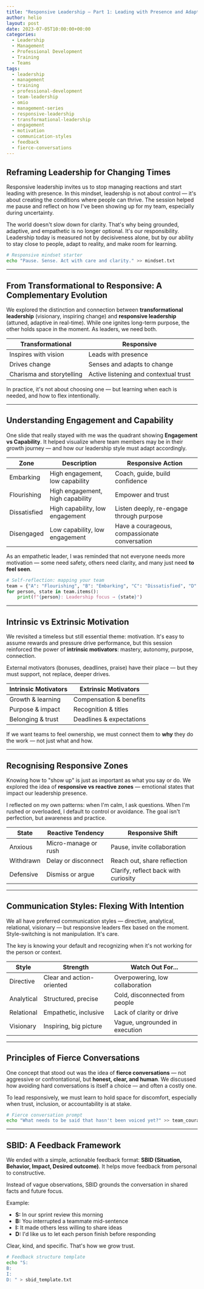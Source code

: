 ```yaml
---
title: "Responsive Leadership – Part 1: Leading with Presence and Adaptability"
author: helio
layout: post
date: 2023-07-05T10:00:00+00:00
categories:
  - Leadership
  - Management
  - Professional Development
  - Training
  - Teams
tags:
  - leadership
  - management
  - training
  - professional-development
  - team-leadership
  - omio
  - management-series
  - responsive-leadership
  - transformational-leadership
  - engagement
  - motivation
  - communication-styles
  - feedback
  - fierce-conversations
---
```


## Reframing Leadership for Changing Times

Responsive leadership invites us to stop managing reactions and start leading with presence. In this mindset, leadership is not about control — it's about creating the conditions where people can thrive. The session helped me pause and reflect on how I've been showing up for my team, especially during uncertainty.

The world doesn't slow down for clarity. That's why being grounded, adaptive, and empathetic is no longer optional. It's our responsibility. Leadership today is measured not by decisiveness alone, but by our ability to stay close to people, adapt to reality, and make room for learning.

```bash
# Responsive mindset starter
echo "Pause. Sense. Act with care and clarity." >> mindset.txt
```

---

## From Transformational to Responsive: A Complementary Evolution

We explored the distinction and connection between **transformational leadership** (visionary, inspiring change) and **responsive leadership** (attuned, adaptive in real-time). While one ignites long-term purpose, the other holds space in the moment. As leaders, we need both.

| Transformational          | Responsive                            |
| ------------------------- | ------------------------------------- |
| Inspires with vision      | Leads with presence                   |
| Drives change             | Senses and adapts to change           |
| Charisma and storytelling | Active listening and contextual trust |

In practice, it's not about choosing one — but learning when each is needed, and how to flex intentionally.

---

## Understanding Engagement and Capability

One slide that really stayed with me was the quadrant showing **Engagement vs Capability**. It helped visualize where team members may be in their growth journey — and how our leadership style must adapt accordingly.

| Zone         | Description                      | Responsive Action                             |
| ------------ | -------------------------------- | --------------------------------------------- |
| Embarking    | High engagement, low capability  | Coach, guide, build confidence                |
| Flourishing  | High engagement, high capability | Empower and trust                             |
| Dissatisfied | High capability, low engagement  | Listen deeply, re-engage through purpose      |
| Disengaged   | Low capability, low engagement   | Have a courageous, compassionate conversation |

As an empathetic leader, I was reminded that not everyone needs more motivation — some need safety, others need clarity, and many just need **to feel seen**.

```python
# Self-reflection: mapping your team
team = {"A": "Flourishing", "B": "Embarking", "C": "Dissatisfied", "D": "Disengaged"}
for person, state in team.items():
    print(f"{person}: Leadership focus → {state}")
```

---

## Intrinsic vs Extrinsic Motivation

We revisited a timeless but still essential theme: motivation. It's easy to assume rewards and pressure drive performance, but this session reinforced the power of **intrinsic motivators**: mastery, autonomy, purpose, connection.

External motivators (bonuses, deadlines, praise) have their place — but they must support, not replace, deeper drives.

| Intrinsic Motivators | Extrinsic Motivators     |
| -------------------- | ------------------------ |
| Growth & learning    | Compensation & benefits  |
| Purpose & impact     | Recognition & titles     |
| Belonging & trust    | Deadlines & expectations |

If we want teams to feel ownership, we must connect them to **why** they do the work — not just what and how.

---

## Recognising Responsive Zones

Knowing how to "show up" is just as important as what you say or do. We explored the idea of **responsive vs reactive zones** — emotional states that impact our leadership presence.

I reflected on my own patterns: when I'm calm, I ask questions. When I'm rushed or overloaded, I default to control or avoidance. The goal isn't perfection, but awareness and practice.

| State     | Reactive Tendency    | Responsive Shift                     |
| --------- | -------------------- | ------------------------------------ |
| Anxious   | Micro-manage or rush | Pause, invite collaboration          |
| Withdrawn | Delay or disconnect  | Reach out, share reflection          |
| Defensive | Dismiss or argue     | Clarify, reflect back with curiosity |

---

## Communication Styles: Flexing With Intention

We all have preferred communication styles — directive, analytical, relational, visionary — but responsive leaders flex based on the moment. Style-switching is not manipulation. It's care.

The key is knowing your default and recognizing when it's not working for the person or context.

| Style      | Strength                  | Watch Out For...                |
| ---------- | ------------------------- | ------------------------------- |
| Directive  | Clear and action-oriented | Overpowering, low collaboration |
| Analytical | Structured, precise       | Cold, disconnected from people  |
| Relational | Empathetic, inclusive     | Lack of clarity or drive        |
| Visionary  | Inspiring, big picture    | Vague, ungrounded in execution  |

---

## Principles of Fierce Conversations

One concept that stood out was the idea of **fierce conversations** — not aggressive or confrontational, but **honest, clear, and human**. We discussed how avoiding hard conversations is itself a choice — and often a costly one.

To lead responsively, we must learn to hold space for discomfort, especially when trust, inclusion, or accountability is at stake.

```bash
# Fierce conversation prompt
echo "What needs to be said that hasn't been voiced yet?" >> team_courage.txt
```

---

## SBID: A Feedback Framework

We ended with a simple, actionable feedback format: **SBID (Situation, Behavior, Impact, Desired outcome)**. It helps move feedback from personal to constructive.

Instead of vague observations, SBID grounds the conversation in shared facts and future focus.

Example:

- **S:** In our sprint review this morning
- **B:** You interrupted a teammate mid-sentence
- **I:** It made others less willing to share ideas
- **D:** I'd like us to let each person finish before responding

Clear, kind, and specific. That's how we grow trust.

```bash
# Feedback structure template
echo "S:
B:
I:
D: " > sbid_template.txt
```
